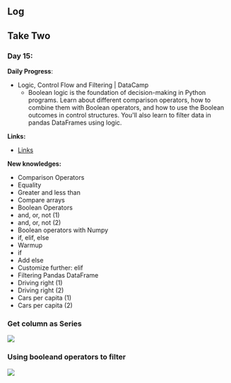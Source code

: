 

## Log


## Take Two

### Day 15:

**Daily Progress**: 
- Logic, Control Flow and Filtering | DataCamp
  - Boolean logic is the foundation of decision-making in Python programs. Learn about different comparison operators, how to combine them with Boolean operators, and how to use the Boolean outcomes in control structures. You'll also learn to filter data in pandas DataFrames using logic.

**Links:** 
- [Links](https://campus.datacamp.com/courses/intermediate-python-for-data-science/logic-control-flow-and-filtering?ex=1)


**New knowledges:** 

  - Comparison Operators
  - Equality
  - Greater and less than
  - Compare arrays
  - Boolean Operators
  - and, or, not (1)
  - and, or, not (2)
  - Boolean operators with Numpy
  - if, elif, else
  - Warmup
  - if
  - Add else
  - Customize further: elif
  - Filtering Pandas DataFrame
  - Driving right (1)
  - Driving right (2)
  - Cars per capita (1)
  - Cars per capita (2)

### Get column as Series

![](https://i.imgur.com/RPsVhH3.png)

### Using booleand operators to filter
![](https://i.imgur.com/7IEjJu6.png)

